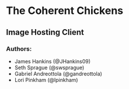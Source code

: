 # The Coherent Chickens
## Image Hosting Client

### Authors:
- James Hankins (@JHankins09)
- Seth Sprague (@swsprague)
- Gabriel Andreottola (@gandreottola)
- Lori Pinkham (@lpinkham)
